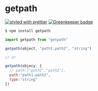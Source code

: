 # getpath

[![styled with prettier](https://img.shields.io/badge/styled_with-prettier-ff69b4.svg)](https://github.com/prettier/prettier)
[![Greenkeeper badge](https://badges.greenkeeper.io/alexjoverm/typescript-library-starter.svg)](https://greenkeeper.io/)

``` bash
$ npm install getpath
```

``` javascript
import getpath from "getpath"

getpath(object, "path1.path2", "string")

// or 

getpath(objecy, {
  // path:["path1","path2"],
  path:"path1.path2",
  type:"string"
})

```